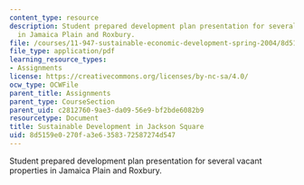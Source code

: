 ```yaml
---
content_type: resource
description: Student prepared development plan presentation for several vacant properties
  in Jamaica Plain and Roxbury.
file: /courses/11-947-sustainable-economic-development-spring-2004/8d5159e0270fa3e6358372587274d547_finaljpndc.pdf
file_type: application/pdf
learning_resource_types:
- Assignments
license: https://creativecommons.org/licenses/by-nc-sa/4.0/
ocw_type: OCWFile
parent_title: Assignments
parent_type: CourseSection
parent_uid: c2812760-9ae3-da09-56e9-bf2bde6082b9
resourcetype: Document
title: Sustainable Development in Jackson Square
uid: 8d5159e0-270f-a3e6-3583-72587274d547
---
```

Student prepared development plan presentation for several vacant properties in Jamaica Plain and Roxbury.